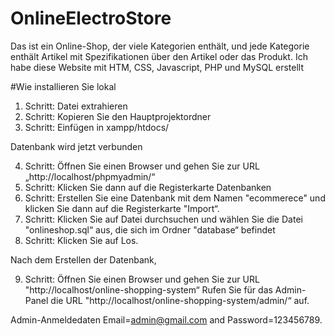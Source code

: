 # OnlineElectroStore
Das ist ein Online-Shop, der viele Kategorien enthält, und jede Kategorie enthält Artikel mit Spezifikationen über den Artikel oder das Produkt. Ich habe diese Website mit HTM, CSS, Javascript, PHP und MySQL erstellt

#Wie installieren Sie lokal

1. Schritt: Datei extrahieren
2. Schritt: Kopieren Sie den Hauptprojektordner
3. Schritt: Einfügen in xampp/htdocs/

Datenbank wird jetzt verbunden

4. Schritt: Öffnen Sie einen Browser und gehen Sie zur URL „http://localhost/phpmyadmin/“
5. Schritt: Klicken Sie dann auf die Registerkarte Datenbanken
6. Schritt: Erstellen Sie eine Datenbank mit dem Namen "ecommerece" und klicken Sie dann auf die Registerkarte "Import“.
7. Schritt: Klicken Sie auf Datei durchsuchen und wählen Sie die Datei "onlineshop.sql“ aus, die sich im Ordner "database“ befindet
8. Schritt: Klicken Sie auf Los.

Nach dem Erstellen der Datenbank,

9. Schritt: Öffnen Sie einen Browser und gehen Sie zur URL "http://localhost/online-shopping-system“
Rufen Sie für das Admin-Panel die URL "http://localhost/online-shopping-system/admin/“ auf.





Admin-Anmeldedaten  Email=admin@gmail.com and Password=123456789.

